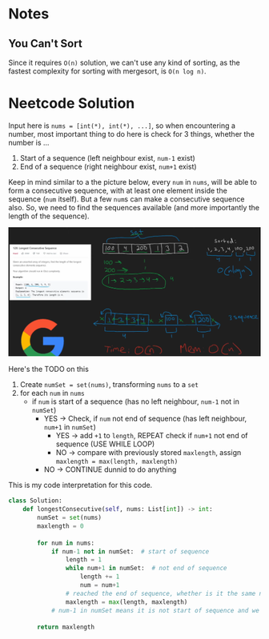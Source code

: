 # Notes
## You Can't Sort
Since it requires `O(n)` solution, we can't use any kind of sorting, as the fastest complexity for sorting with mergesort, is `O(n log n)`.

# Neetcode Solution
Input here is `nums = [int(*), int(*), ...]`, so when encountering a number, most important thing to do here is check for 3 things, whether the number is ...
1. Start of a sequence (left neighbour exist, `num-1` exist)
2. End of a sequence (right neighbour exist, `num+1` exist)

Keep in mind similar to a the picture below, every `num` in `nums`, will be able to form a consecutive sequence, with at least one element inside the sequence (`num` itself). But a few `num`s can make a consecutive sequence also. So, we need to find the sequences available (and more importantly the length of the sequence).

![alt text](image.png)

Here's the TODO on this
1. Create `numSet = set(nums)`, transforming `nums` to a `set`
2. for each `num` in `nums`
    - if `num` is start of a sequence (has no left neighbour, `num-1` not in `numSet`)
        - YES → Check, if `num` not end of sequence (has left neighbour, `num+1` in `numSet`)
            - YES → add `+1` to `length`, REPEAT check if `num+1` not end of sequence (USE WHILE LOOP)
            - NO → compare with previously stored `maxlength`, assign `maxlength = max(length, maxlength)`
        - NO → CONTINUE dunnid to do anything


This is my code interpretation for this code.
```python
class Solution:
    def longestConsecutive(self, nums: List[int]) -> int:
        numSet = set(nums)
        maxlength = 0

        for num in nums:
            if num-1 not in numSet:  # start of sequence
                length = 1
                while num+1 in numSet:  # not end of sequence
                    length += 1
                    num = num+1
                # reached the end of sequence, whether is it the same number or not
                maxlength = max(length, maxlength)
            # num-1 in numSet means it is not start of sequence and we can ignore it

        return maxlength
```